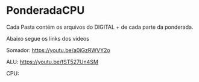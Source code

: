 # PonderadaCPU

Cada Pasta contém os arquivos do DIGITAL + de cada parte da ponderada.

Abaixo segue os links dos vídeos

Somador: https://youtu.be/a0iGzRWVY2o

ALU: https://youtu.be/fST527Un4SM

CPU:
